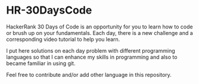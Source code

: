 # HR-30DaysCode

HackerRank 30 Days of Code is an opportunity for you to learn how to code or brush up on your fundamentals. Each day, there is a new challenge and a corresponding video tutorial to help you learn.

I put here solutions on each day problem with different programming languages so that I can enhance my skills in programming and also to became familiar in using git. 

Feel free to contribute and/or add other language in this repository.
